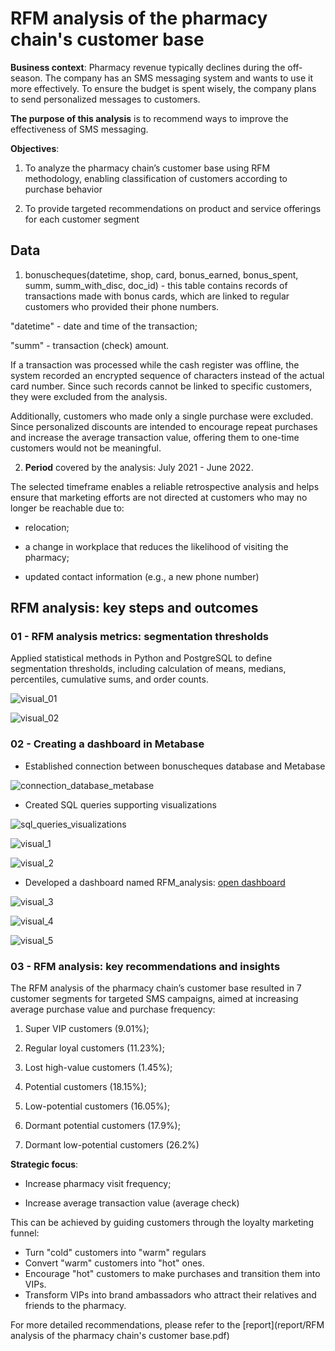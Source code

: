 # RFM analysis of the pharmacy chain's customer base

**Business context**: Pharmacy revenue typically declines during the off-season. The company has an SMS messaging system and wants to use it more effectively. To ensure the budget is spent wisely, the company plans to send personalized messages to customers.

**The purpose of this analysis** is to recommend ways to improve the effectiveness of SMS messaging.

**Objectives**:

1. To analyze the pharmacy chain’s customer base using RFM methodology, enabling classification of customers according to purchase behavior
   
2. To provide targeted recommendations on product and service offerings for each customer segment

## Data

1) bonuscheques(datetime, shop, card, bonus_earned, bonus_spent, summ, summ_with_disc, doc_id) - this table contains records of transactions made with bonus cards, which are linked to regular customers who provided their phone numbers.

"datetime" - date and time of the transaction;

"summ" - transaction (check) amount.

If a transaction was processed while the cash register was offline, the system recorded an encrypted sequence of characters instead of the actual card number. Since such records cannot be linked to specific customers, they were excluded from the analysis.

Additionally, customers who made only a single purchase were excluded. Since personalized discounts are intended to encourage repeat purchases and increase the average transaction value, offering them to one-time customers would not be meaningful.

2) **Period** covered by the analysis: July 2021 - June 2022.

The selected timeframe enables a reliable retrospective analysis and helps ensure that marketing efforts are not directed at customers who may no longer be reachable due to:

- relocation;

- a change in workplace that reduces the likelihood of visiting the pharmacy;

- updated contact information (e.g., a new phone number)

## RFM analysis: key steps and outcomes

### 01 - RFM analysis metrics: segmentation thresholds

Applied statistical methods in Python and PostgreSQL to define segmentation thresholds, including calculation of means, medians, percentiles, cumulative sums, and order counts.

![visual_01](https://drive.google.com/uc?export=view&id=10LXJlKxl6IjyXYBvoDjQ9ITR4r12azgn)

![visual_02](https://drive.google.com/uc?export=view&id=1-A_lzDY18hAFAyccDhjBU59tuIydDKkD)

### 02 - Creating a dashboard in Metabase

- Established connection between bonuscheques database and Metabase

![connection_database_metabase](https://drive.google.com/uc?export=view&id=1XddRX27mNSdYHdWPAO1HPHVWfDyCLMJ_)

- Created SQL queries supporting visualizations

![sql_queries_visualizations](https://drive.google.com/uc?export=view&id=1LJYy9cx_6nov-dCp3dRjT1s3y4Iu22kl)

![visual_1](https://drive.google.com/uc?export=view&id=1lyC2_NvRWVHRooINpLM-_ISxBYY3DPyx)

![visual_2](https://drive.google.com/uc?export=view&id=1nBnhDSrmobLr8xvDJV-qPVAmJX4TeXQY)

- Developed a dashboard named RFM_analysis: [open dashboard](http://localhost:3000/public/dashboard/715600a9-2cc9-429f-b53e-4827dfde018d)

![visual_3](https://drive.google.com/uc?export=view&id=1OQV1wyjxclOayGz74sooKv_7FF27CZL2)

![visual_4](https://drive.google.com/uc?export=view&id=1lBdD7XEL1dYztDYE64kYz3q7zhvDBZH7)

![visual_5](https://drive.google.com/uc?export=view&id=1MRoBs7iTrNpoe1USXPRzChrJOVaarrxM)

### 03 - RFM analysis: key recommendations and insights

The RFM analysis of the pharmacy chain’s customer base resulted in 7 customer segments for targeted SMS campaigns, aimed at increasing average purchase value and purchase frequency: 

1) Super VIP customers (9.01%);

2) Regular loyal customers (11.23%);

3) Lost high-value customers (1.45%);

4) Potential customers (18.15%);

5) Low-potential customers (16.05%);

6) Dormant potential customers (17.9%);

7) Dormant low-potential customers (26.2%)

**Strategic focus**:

- Increase pharmacy visit frequency;

- Increase average transaction value (average check)

This can be achieved by guiding customers through the loyalty marketing funnel:

- Turn "cold" customers into "warm" regulars
- Convert "warm" customers into "hot" ones.
- Encourage "hot" customers to make purchases and transition them into VIPs.
- Transform VIPs into brand ambassadors who attract their relatives and friends to the pharmacy.

For more detailed recommendations, please refer to the [report](report/RFM analysis of the pharmacy chain's  customer base.pdf)
